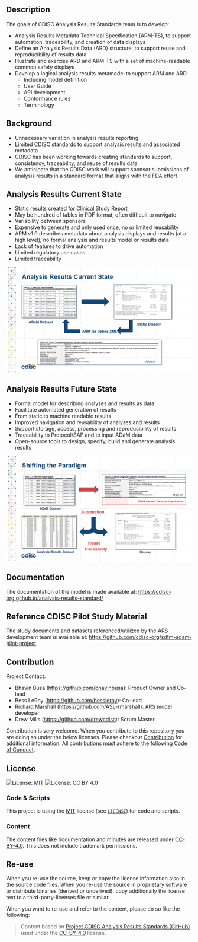 ## Description

The goals of CDISC Analysis Results Standards team is to develop:
  - Analysis Results Metadata Technical Specification (ARM-TS), to support automation, traceability, and creation of data displays
  - Define an Analysis Results Data (ARD) structure, to support reuse and reproducibility of results data
  - Illustrate and exercise ARD and ARM-TS with a set of machine-readable common safety displays 
  - Develop a logical analysis results metamodel to support ARM and ARD
    - Including model definition
    - User Guide
    - API development
    - Conformance rules
    - Terminology

## Background

  - Unnecessary variation in analysis results reporting
  - Limited CDISC standards to support analysis results and associated metadata
  - CDISC has been working towards creating standards to support, consistency, traceability, and reuse of results data
  - We anticipate that the CDISC work will support sponsor submissions of analysis results in a standard format that aligns with the FDA effort

## Analysis Results Current State

- Static results created for Clinical Study Report
- May be hundred of tables in PDF format, often difficult to navigate
- Variability between sponsors 
- Expensive to generate and only used once, no or limited reusability 
- ARM v1.0 describes metadata about analysis displays and results (at a high level), no formal analysis and results model or results data
- Lack of features to drive automation 
- Limited regulatory use cases 
- Limited traceability 

![Analysis Results Current State](images/AR-current-state.png)

## Analysis Results Future State
  - Formal model for describing analyses and results as data
  - Facilitate automated generation of results
  - From static to machine readable results
  - Improved navigation and reusability of analyses and results
  - Support storage, access, processing and reproducibility of results 
  - Traceability to Protocol/SAP and to input ADaM data 
  - Open-source tools to design, specify, build and generate analysis results
 
![Analysis Results Future State](images/AR-future-state.png)

## Documentation

The documentation of the model is made available at: https://cdisc-org.github.io/analysis-results-standard/

## Reference CDISC Pilot Study Material

The study documents and datasets referenced/utilized by the ARS development team is available at: https://github.com/cdisc-org/sdtm-adam-pilot-project 

## Contribution

Project Contact: 
- Bhavin Busa (https://github.com/bhavinbusa): Product Owner and Co-lead
- Bess LeRoy (https://github.com/bessleroy): Co-lead
- Richard Marshall (https://github.com/ASL-rmarshall): ARS model developer
- Drew Mills (https://github.com/drewcdisc): Scrum Master

Contribution is very welcome. When you contribute to this repository you are doing so under the below licenses. Please checkout [Contribution](CONTRIBUTING.md) for additional information. All contributions must adhere to the following [Code of Conduct](CODE_OF_CONDUCT.md).

## License

![License: MIT](https://img.shields.io/badge/License-MIT-blue.svg) ![License: CC BY 4.0](https://img.shields.io/badge/License-CC_BY_4.0-blue.svg)

### Code & Scripts

This project is using the [MIT](http://www.opensource.org/licenses/MIT "The MIT License | Open Source Initiative") license (see [`LICENSE`](LICENSE)) for code and scripts.

### Content

The content files like documentation and minutes are released under [CC-BY-4.0](https://creativecommons.org/licenses/by/4.0/). This does not include trademark permissions.

## Re-use

When you re-use the source, keep or copy the license information also in the source code files. When you re-use the source in proprietary software or distribute binaries (derived or underived), copy additionally the license text to a third-party-licenses file or similar.

When you want to re-use and refer to the content, please do so like the following:

> Content based on [Project CDISC Analysis Results Standards (GitHub)](https://github.com/cdisc-org/analysis-results-standard) used under the [CC-BY-4.0](https://creativecommons.org/licenses/by/4.0/) license.
